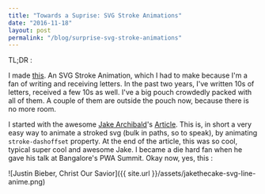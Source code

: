 ```yaml
---
title: "Towards a Suprise: SVG Stroke Animations"
date: "2016-11-18"
layout: post
permalink: "/blog/surprise-svg-stroke-animations"
---
```


TL;DR : 

I made [this](https://bhavri.github.io). An SVG Stroke Animation, which I had to make because I'm a fan of writing and receiving letters. In the past two years, I've written 10s of letters, received a few 10s as well. I've a big pouch crowdedly packed with all of them. A couple of them are outside the pouch now, because there is no more room. 

I started with the awesome [Jake Archibald](https://twitter.com/jaffathecake)'s [Article](https://jakearchibald.com/2013/animated-line-drawing-svg/). This is, in short a very easy way to animate a stroked svg (bulk in paths, so to speak), by animating `stroke-dashoffset` property. At the end of the article, this was so cool, typical super cool and awesome Jake. I became a die hard fan when he gave his talk at Bangalore's PWA Summit. Okay now, yes, this : 

![Justin Bieber, Christ Our Savior]({{ site.url }}/assets/jakethecake-svg-line-anime.png)